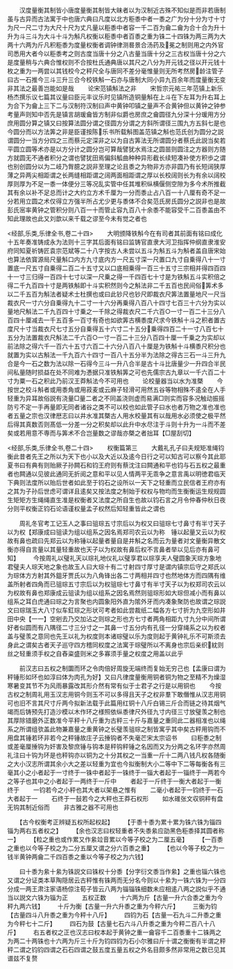 <!-- { "loadSidebar": true } -->
　　汉度量衡其制皆小唐度量衡其制皆大昧者以为汉制近古殊不知似是而非若唐制虽与古异而古法寓于中也唐六典曰凡度以北方秬黍中者一黍之广为分十分为寸十寸为尺一尺二寸为大尺十尺为丈凡量以秬黍中者容一千二百为龠二龠为合十合为升十升为斗三斗为大斗十斗为斛凡权衡以秬黍中者百黍之重为铢二十四铢为两三两为大两十六两为斤凡积秬黍为度量权衡者调钟律测晷景合汤药及冕之制则用之内外官司悉用大者今以秬黍考之则古度当唐十分之八古量当唐十分之三古权当唐十分之六是度量稍与六典合惟权则不合按杜氏通典唐以其尺之八分为开元钱之径以开元钱十枚之重为一两尝以其钱校今之秤尺全与唐同不差分毫惟量则无所考然房龄注管子曰古一石推今三斗三升三合今校铁斛一石亦与唐制大同小异九百余年而度量衡无变非其法之最善岂能如是哉
　　论宋范镇斛法之非
　　宋哲宗元祐三年范镇上新乐杨杰撰乐议七篇其议量曰臣元丰议乐时见镇所造铜量斛在上斗在下左耳为升右耳上为合下为龠上三下二与汉制符汉制曰声中黄钟叩镇之量声不合黄钟但以黄钟之钟参考量声则知中否先是镇言胡瑗龠皆方制非似爵也房庶之龠圆径九分深十分瑗用方分庶用圆分算之镇又曰按算法圆分谓之径圆方分谓之方斜所谓径三围九方五斜七是也今圆分而以方法筭之非是臣谨按陈乐书所载斛图盖范镇之斛也范氏创为圆分之説谓圆分一当方分四之三而蔡元定深非之以为自古筭法无所谓圆分者蔡氏此説当矣若平圆立圆等术亦是以方分计之圆分岂可算哉譬犹水焉注之圆噐则圆注之方器则方随方就圆无不通者积分之谓也譬犹田焉偏斜觚曲种种异形截长续短凑补使方积歩之谓也别创圆分以为二岐乃胷臆之説非至理之论且黍之为物非方亦非圆乃有长短阔狭厚薄之异两尖相距谓之长两缝相距谓之阔两面相距谓之厚以长校阔则长为有余以阔校厚则厚为不足一黍一体便分三等况乱实管中任其堆积纵横偃侧空隙为多今术所推截其有余以补不足总而计之大约立方术千厘为一分而黍止占八百一十八厘有奇不足一分若用立圆之术仅得立方强半所占尤少更与黍体不合矣范氏房氏圆分之説非也是故彭氏宻率黄钟之管积分则八百一十而管止容九百八十余黍不能容受千二百黍盖由不知此理故也此又刘歆以来千载之谬至今未有觉之者也

<经部,乐类,乐律全书,卷二十四>
　　大明颁降铁斛今在有司者其前面有铭曰成化十五年奏准铸成永为法则十三字其后面有铭曰监铸官直隶大河卫指挥仲纲直隶淮安府同知夏祈铸匠袁宗范斌等二十八字按古人未尝以五斗为斛五斗为斛者盖自唐宋始也算法依寳源局尺量斛口内方九寸底内方一尺五寸深一尺置口九寸自乗得八十一寸置底一尺五寸自乗得二百二十五寸又以口底相乗得一百三十五寸三宗相并得四百四十一寸三归得一百四十七寸以深一尺乗之得一千四百七十寸是为铁斛五斗实积倍之得二千九百四十寸是两铁斛即十斗实积然则今之斛法非二千五百也民间俗筭术多以二千五百为斛法者疑术士杜撰也或曰此钞尺也钞尺即裁衣尺筭法置量地尺一尺当裁衣尺一寸六分自乗得九十二寸一十六分再乗得八百八十四寸七百三十六分为实以量地尺斛法二千九百四十寸乗之一千除之得裁衣尺二千六百○一寸一百二十三分八百四十厘减去一千五百多一百寸有奇也如欲筭古横黍度尺求今铁斛十斗之积者置古度尺十寸当裁衣尺七寸五分自乗得五十六寸二十五分乗得四百二十一寸八百七十五分为法置裁衣尺斛法二千六百○一寸一百二十三分八百四十厘一千乗之为实却以前法除之得六千一百六十五寸六百二十六分八百八十厘是为铁斛十斗横黍尺积分也就置为实以古斛法一千九百六十四寸一百八十五分半为法除之得古三石一斗三升九合是今一石之数为法以除一石得今三斗一升八合半是古十斗比唐量少一升四合半民间私量随时损益在处不同难为慿据只准铁斛筭之可也先儒宗古九章以一千六百二十寸为粟一石之积此乃前汉王莽斛法今不可用也
　　论校量器当以水为准槩
　　今按世之校斗斛者或用黍角或用菽麦或云麻子轻滑可用然五谷等物相殊不逺全在人手轻重为异耳故俗説有浇量□量二者之不同盖浇则虚而易满□则实而容多况触动振摇防亏不定一手再量即无同者诸谷之类不可以校也如此管子曰水也者万物之准也准也者五量之宗也汉律厯志曰以井水准其槩古人用水校量其有以哉用水必须使之极平然后得其真数否则髙低一分差一分之积矣却以此升中水尽注于斗则十升为一斗而不差矣或若用意不専而与筭术不合岂量数之谬哉亦槩之者拙耳【□屋刮切】

<经部,乐类,乐律全书,卷二十四>
　　权衡篇第三
　　大戴礼孔子曰夫规矩准绳钧衡此昔者先王之所以为天下也小以及大近以及逺今日行之可以知古可以察今其此耶夏书曰有典有则贻厥子孙闗石和钧王府则有蔡沈注曰闗通和平也钧与石五权之最重者也闗通以见彼此通同无折阅之意和平以见人情两平无乖争之意言禹以明徳君临天下典则法度所以贻后世者如此至于钧石之设所以一天下之轻重而立民信者王府亦有之其为子孙后世虑可谓详且逺矣又按法度之制始于权权与物均而生衡衡运生规规圆生矩矩方生绳绳直生准是权衡者又法度之所自生也故以钧石言之月令仲春仲秋日夜分则平权衡正钧石论语谨权量孟子权然后知轻重皆此之谓也

　　周礼冬官考工记玉人之事曰驵琮五寸宗后以为权又曰驵琮七寸鼻寸有半寸天子以为权【郑康成曰驵读为组以组系之因名焉郑司农云以为称　锤以起量又云以为权故有鼻也疏曰先郑云以为称锤以起量者量自是井斛之名而云为量者对文量衡异散文衡亦得自言量以其量轻重故也天子以为权故有鼻后权不言鼻者举以见后亦有鼻可知】
　　今按周礼以璧礼天以琮礼地仪礼以璧享君以琮享夫人璧圆象天琮方象地君璧夫人琮天地之象也故玉人曰大琮十有二寸射四寸厚寸是谓内镇宗后守之郑氏以为琮体方方射其外鉏牙贾氏以为八角锋出各二寸两相并四寸也然地体方而四隅有维盖所射者四角而已驵琮五寸宗后以为权驵琮七寸鼻寸有半寸天子以为权郑司农云以为权故有鼻也郑康成云驵读为组以组系之因名焉然则驵琮形如大琮但减小而有鼻以组系之耳白虎通曰琮之为言聚也内圆象阳外直为隂外牙而内凑象聚防也故谓之琮説文曰琮瑞玉大八寸似车釭琮之形状可考者如此尝裁纸二幅各方七寸折为九空形如井田中央【一一】空剜去乃交加沾之则琮之形也方七寸者两角相距九寸九分中间所谓好者似圆而有八隅径二寸三分寸之一其鼻一寸五分内有孔径一分穿绳系之以为权者盖与璧羡之意同也先王以礼为权度则本诸琮璧以乐为度则起于黄钟礼乐不可斯须去身此之谓矣古者天子巡守四方稽同权度之法寓于琮璧所以不离身也宗后亲织紞则丝之轻重须手权之自舂粢盛则米之多寡须手量之权度之用盖以此乎

　　前汉志曰五权之制圜而环之令肉倍好周旋无端终而复始无穷己也【孟康曰谓为秤锤形如环也如淳曰体为肉孔为好】又曰凡律度量衡用铜者铜为物之至精不为燥湿寒暑变其节不为风雨暴露改其形介然有常有似于士君子之行是以用铜也
　　今按古权之制周礼用玉汉志用铜今则玉不可以多得且天子之权非羣下敢僭惟从汉志用铜可也旧不言其尺寸斤两今拟新法载于此篇用红铜十八斤白锡三斤合而链之待其烟气竭而后铸预先打造沙模以木作环之様照依纵黍律尺外径九寸内径三寸放璧羡之制也其厚除错磨外正数准今平秤十八斤重为古秤三十斤与嘉量之重同此二器相准也以绳系之所谓组欤盖此物兼嘉量之重黄钟之长璧羡驵琮之制皆寓乎其中矣古秤用钩而不用盘其锤若环非若今之秤锤故庄子云捶钩者不失毫芒宋太宗诏书
　　曰秬黍之制或差毫厘捶钩为奸害及黎庶锤与钩本是秤钩秤锤之名因而又为分两之名环字亦然周礼注曰十钩为环是也秤钩亦以铜为之十分其权之一当重一斤十二两八钱凡权各随衡之大小汉志所谓其余小大之差以轻重为宜也今拟衡制大小二等中下二等每衡各有三毫其小之小者起于一寸终于一铢中者起于一铢终于一锱大者起于一锱终于一两若今之等子也其中之小者起于一两终于一斤中
　　者起于一斤终于一衡大者起于一衡终于
　　一钧若今之小秤也其大者以架悬之惟有
　　二毫小者起于一钧终于一石大者起于一
　　石终于一鼔若今之大秤也王莽石权形
　　如水碓张文収铜秤有盘无钩其制近俗而
　　非古雅之器不可用也

　　【古今权衡考正辨疑五权所起权起】
　　【于黍十黍为累十累为铢六铢为锱四锱为两右五者权之】
　　【余也汉志曰权轻重者不失黍絫应劭黑色秬黍择其圆者称一】
　　【粒之重也或作累又作絫竝音累以今等子校之为二厘五毫】
　　【一百黍之重也以今等子校之为二分五厘又谓之分六百黍之重】
　　【也以今等子校之为一钱半黄钟两龠二千四百黍之重以今等子校之为六钱】

　　曰十黍为絫十絫为铢説文曰铢权十分黍【分字衍文黍当作絫】之重也锱六铢也又谓之分证类本草陶隠居云古秤惟有铢两而无分名今则以十絫为一铢六铢为一分四分成一两王肃注家语杨倞注荀子皆云八两为锱锱铢细数未应相逺八两之説似乎不通当以説文六铢为锱为正
　　五权正数
　　十六两为斤【古量一升六合黍之重为今秤九两六钱】
　　十斤为衡【古量一升六升黍之重为今秤六斤】
　　三衡为钧【古量四斗八升黍之重为今秤十八斤】
　　四钧为石【古量一石九斗二升黍之重为今秤七十二斤】
　　四石为鼓【古量七石六斗八升黍之重为今秤二百八十八斤】
　　右五者权之正也汉志曰权本起于黄钟之重一龠容千二百黍重十二铢两之为两二十两铢也十六两为斤三十斤为钧四钧为石小尔雅曰斤十谓之衡衡有半谓之秤秤二谓之钧钧四谓之石石四谓之鼓五度五量五权之外名目颇多然非常用之数已见其谱兹不复赘
